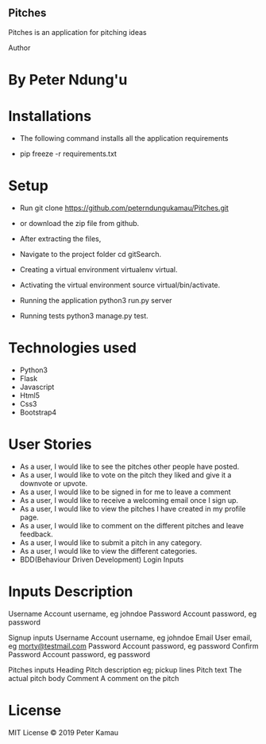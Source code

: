 ## Pitches
Pitches is an application for pitching ideas

Author

# By Peter Ndung'u


# Installations
* The following command installs all the application requirements

* pip freeze -r requirements.txt

# Setup
* Run git clone https://github.com/peterndungukamau/Pitches.git

* or download the zip file from github.

* After extracting the files,

* Navigate to the project folder
cd gitSearch.

* Creating a virtual environment
virtualenv virtual.

* Activating the virtual environment
source virtual/bin/activate.

* Running the application
python3 run.py server

* Running tests
python3 manage.py test.

# Technologies used
* Python3
* Flask
* Javascript
* Html5
* Css3
* Bootstrap4

# User Stories
* As a user, I would like to see the pitches other people have posted.
* As a user, I would like to vote on the pitch they liked and give it a downvote or upvote.
* As a user, I would like to be signed in for me to leave a comment
* As a user, I would like to receive a welcoming email once I sign up.
* As a user, I would like to view the pitches I have created in my profile page.
* As a user, I would like to comment on the different pitches and leave feedback.
* As a user, I would like to submit a pitch in any category.
* As a user, I would like to view the different categories.
* BDD(Behaviour Driven Development)
Login Inputs

# Inputs	Description
Username	Account username, eg johndoe
Password	Account password, eg password

Signup inputs
Username	Account username, eg johndoe
Email	User email, eg morty@testmail.com
Password	Account password, eg password
Confirm Password	Account password, eg password

Pitches inputs
Heading	Pitch description eg; pickup lines
Pitch text	The actual pitch body
Comment	A comment on the pitch

# License
MIT License © 2019 Peter Kamau